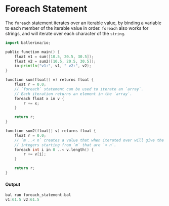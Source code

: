 # Foreach Statement

 The `foreach` statement iterates over an iterable value, by binding a variable to each member of the
 iterable value in order. `foreach` also works for strings, and will iterate over each character of the `string`.

```go
import ballerina/io;

public function main() {
    float v1 = sum([10.5, 20.5, 30.5]);
    float v2 = sum2([10.5, 20.5, 30.5]);
    io:println("v1:", v1, " v2:", v2);
}

function sum(float[] v) returns float {
    float r = 0.0;
    // `foreach` statement can be used to iterate an `array`.
    // Each iteration returns an element in the `array`.
    foreach float x in v {
        r += x;
    }

    return r;
}

function sum2(float[] v) returns float {
    float r = 0.0;
    // `m ..< n` creates a value that when iterated over will give the
    // integers starting from `m` that are `< n`.
    foreach int i in 0 ..< v.length() {
        r += v[i];
    }

    return r;
}
```

#### Output

```go
bal run foreach_statement.bal
v1:61.5 v2:61.5
```